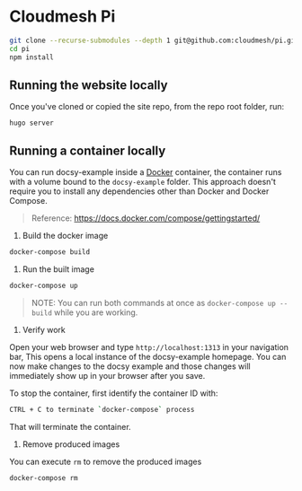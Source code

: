 # Cloudmesh Pi

```bash
git clone --recurse-submodules --depth 1 git@github.com:cloudmesh/pi.git
cd pi
npm install
```

## Running the website locally

Once you've cloned or copied the site repo, from the repo root folder, run:

```
hugo server
```

## Running a container locally

You can run docsy-example inside a [Docker](ihttps://docs.docker.com/)
container, the container runs with a volume bound to the `docsy-example`
folder. This approach doesn't require you to install any dependencies other
than Docker and Docker Compose.

> Reference: https://docs.docker.com/compose/gettingstarted/

1. Build the docker image 

```bash
docker-compose build
```

1. Run the built image

```bash
docker-compose up
```

> NOTE: You can run both commands at once as `docker-compose up --build` while you are working.

1. Verify work 

Open your web browser and type `http://localhost:1313` in your navigation bar,
This opens a local instance of the docsy-example homepage. You can now make
changes to the docsy example and those changes will immediately show up in your
browser after you save.

To stop the container, first identify the container ID with:

```bash
CTRL + C to terminate `docker-compose` process
```

That will terminate the container.

1. Remove produced images

You can execute `rm` to remove the produced images

```console
docker-compose rm
```
